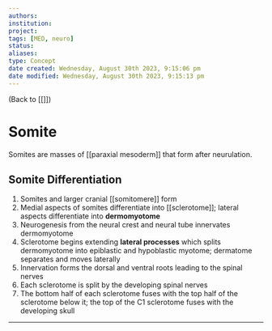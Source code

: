 ```yaml
---
authors: 
institution: 
project: 
tags: [MED, neuro]
status: 
aliases: 
type: Concept
date created: Wednesday, August 30th 2023, 9:15:06 pm
date modified: Wednesday, August 30th 2023, 9:15:13 pm
---
```


(Back to [[]])

# Somite

Somites are masses of [[paraxial mesoderm]] that form after neurulation.
## Somite Differentiation
1. Somites and larger cranial [[somitomere]] form
2. Medial aspects of somites differentiate into [[sclerotome]]; lateral aspects differentiate into **dermomyotome**
3. Neurogenesis from the neural crest and neural tube innervates dermomyotome
4. Sclerotome begins extending **lateral processes** which splits dermomyotome into epiblastic and hypoblastic myotome; dermatome separates and moves laterally
5. Innervation forms the dorsal and ventral roots leading to the spinal nerves
6. Each sclerotome is split by the developing spinal nerves
7. The bottom half of each sclerotome fuses with the top half of the sclerotome below it; the top of the C1 sclerotome fuses with the developing skull

---
